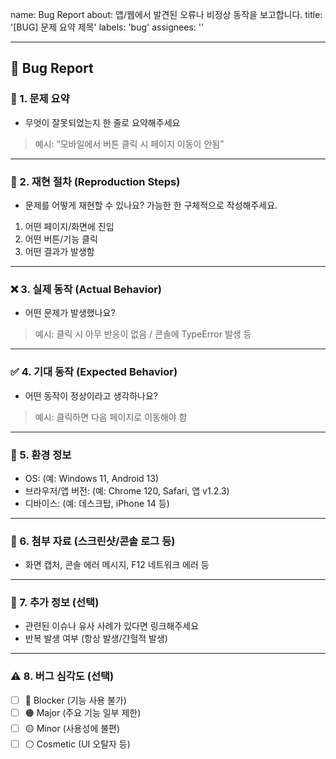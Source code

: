 name: Bug Report
about: 앱/웹에서 발견된 오류나 비정상 동작을 보고합니다.
title: '[BUG] 문제 요약 제목'
labels: 'bug'
assignees: ''

---

## 🐞 Bug Report

### 📌 1. 문제 요약

- 무엇이 잘못되었는지 한 줄로 요약해주세요

> 예시: “모바일에서 버튼 클릭 시 페이지 이동이 안됨”

---

### 🔄 2. 재현 절차 (Reproduction Steps)

- 문제를 어떻게 재현할 수 있나요? 가능한 한 구체적으로 작성해주세요.

1. 어떤 페이지/화면에 진입
2. 어떤 버튼/기능 클릭
3. 어떤 결과가 발생함

---

### ❌ 3. 실제 동작 (Actual Behavior)

- 어떤 문제가 발생했나요?

> 예시: 클릭 시 아무 반응이 없음 / 콘솔에 TypeError 발생 등

---

### ✅ 4. 기대 동작 (Expected Behavior)

- 어떤 동작이 정상이라고 생각하나요?

> 예시: 클릭하면 다음 페이지로 이동해야 함

---

### 🧪 5. 환경 정보

- OS: (예: Windows 11, Android 13)
- 브라우저/앱 버전: (예: Chrome 120, Safari, 앱 v1.2.3)
- 디바이스: (예: 데스크탑, iPhone 14 등)

---

### 📸 6. 첨부 자료 (스크린샷/콘솔 로그 등)

- 화면 캡처, 콘솔 에러 메시지, F12 네트워크 에러 등

---

### 📝 7. 추가 정보 (선택)

- 관련된 이슈나 유사 사례가 있다면 링크해주세요
- 반복 발생 여부 (항상 발생/간헐적 발생)

---

### ⚠️ 8. 버그 심각도 (선택)

- [ ] 🔴 Blocker (기능 사용 불가)
- [ ] 🟠 Major (주요 기능 일부 제한)
- [ ] 🟡 Minor (사용성에 불편)
- [ ] ⚪ Cosmetic (UI 오탈자 등)
